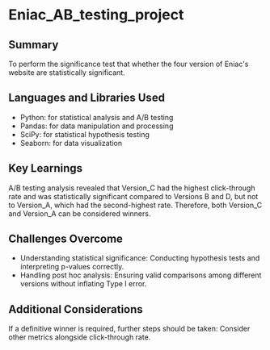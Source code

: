 # Eniac_AB_testing_project

## Summary 
   To perform the significance test that whether the four version of Eniac's website are statistically significant.

## Languages and Libraries Used
   - Python: for statistical analysis and A/B testing
   - Pandas: for data manipulation and processing
   - SciPy: for statistical hypothesis testing
   - Seaborn: for data visualization

## Key Learnings
A/B testing analysis revealed that Version_C had the highest click-through rate and was statistically significant compared to Versions B and D, but not to Version_A, which had the second-highest rate. Therefore, both Version_C and Version_A can be considered winners.

## Challenges Overcome
- Understanding statistical significance: Conducting hypothesis tests and interpreting p-values correctly.
- Handling post hoc analysis: Ensuring valid comparisons among different versions without inflating Type I error.

## Additional Considerations 
If a definitive winner is required, further steps should be taken:
Consider other metrics alongside click-through rate.









